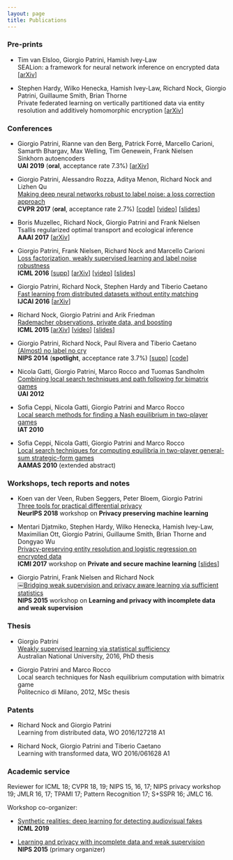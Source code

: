 ```yaml
---
layout: page
title: Publications
---
```


### Pre-prints

- Tim van Elsloo, Giorgio Patrini, Hamish Ivey-Law <br>
  SEALion: a framework for neural network inference on encrypted data
  [[arXiv](https://arxiv.org/abs/1904.12840)]

- Stephen Hardy, Wilko Henecka, Hamish Ivey-Law, Richard Nock, Giorgio Patrini, Guillaume Smith, Brian Thorne <br>
Private federated learning on vertically partitioned data via entity resolution and additively homomorphic encryption
[[arXiv](https://arxiv.org/abs/1711.10677)]


### Conferences

- Giorgio Patrini, Rianne van den Berg, Patrick Forré, Marcello Carioni, Samarth Bhargav, Max Welling, Tim Genewein, Frank Nielsen <br>
  Sinkhorn autoencoders <br>
  **UAI 2019** (**oral**, acceptance rate 7.3%)
  [[arXiv](https://arxiv.org/abs/1810.01118)]

- Giorgio Patrini, Alessandro Rozza, Aditya Menon, Richard Nock and Lizhen Qu <br>
  [Making deep neural networks robust to label noise: a loss correction approach]({{site.baseurl}}assets/paper/2017_CVPR.pdf) <br>
  **CVPR 2017** (**oral**, acceptance rate 2.7%)
  [[code](https://github.com/giorgiop/loss-correction)]
  [[video](https://www.youtube.com/watch?v=RDTcV9Zx1C4)]
  [[slides]({{site.baseurl}}assets/slides/2017_CVPR.pdf)]

- Boris Muzellec, Richard Nock, Giorgio Patrini and Frank Nielsen <br>
  Tsallis regularized optimal transport and ecological inference <br>
  **AAAI 2017**
  [[arXiv](https://arxiv.org/abs/1609.04495)]

- Giorgio Patrini, Frank Nielsen, Richard Nock and Marcello Carioni <br>
  [Loss factorization, weakly supervised learning and label noise robustness]({{site.baseurl}}assets/paper/2016_ICML.pdf) <br>
  **ICML 2016**
  [[supp]({{site.baseurl}}assets/paper/2016_ICML_supp.pdf)]
  [[arXiv](http://arxiv.org/abs/1602.02450)]
  [[video](http://techtalks.tv/talks/loss-factorization-weakly-supervised-learning-and-label-noise-robustness/62441/)]
  [[slides]({{site.baseurl}}assets/slides/2016_ICML.pdf)]

- Giorgio Patrini, Richard Nock, Stephen Hardy and Tiberio Caetano <br>
  [Fast learning from distributed datasets without entity matching]({{site.baseurl}}assets/paper/2016_IJCAI.pdf) <br>
  **IJCAI 2016** [[arXiv](http://arxiv.org/abs/1603.04002)]

- Richard Nock, Giorgio Patrini and Arik Friedman <br>
  [Rademacher observations, private data, and boosting]({{site.url}}/assets/paper/2015_ICML.pdf) <br>
  **ICML 2015**
  [[arXiv](http://arxiv.org/abs/1502.02322)] [[video](http://videolectures.net/icml2015_patrini_rademacher_observations/)]
  [[slides]({{site.baseurl}}assets/slides/2015_ICML.pdf)]

- Giorgio Patrini, Richard Nock, Paul Rivera and Tiberio Caetano <br>
  [(Almost) no label no cry]({{site.baseurl}}assets/paper/2014_NIPS.pdf) <br>
  **NIPS 2014** (**spotlight**, acceptance rate 3.7%)
  [[supp]({{site.baseurl}}assets/paper/2014_NIPS_supp.pdf)]
  [[code](https://github.com/giorgiop/almostnolabel)]

- Nicola Gatti, Giorgio Patrini, Marco Rocco and Tuomas Sandholm <br>
  [Combining local search techniques and path following for bimatrix games]({{site.baseurl}}assets/paper/2012_UAI.pdf) <br>
  **UAI 2012**

- Sofia Ceppi, Nicola Gatti, Giorgio Patrini and Marco Rocco <br>
  [Local search methods for finding a Nash equilibrium in two-player games]({{site.baseurl}}assets/paper/2010_IAT.pdf) <br>
  **IAT 2010**

- Sofia Ceppi, Nicola Gatti, Giorgio Patrini and Marco Rocco <br>
  [Local search techniques for computing equilibria in two-player general-sum strategic-form games]({{site.baseurl}}assets/paper/2010_AAMAS.pdf) <br>
  **AAMAS 2010** (extended abstract)


### Workshops, tech reports and notes

- Koen van der Veen, Ruben Seggers, Peter Bloem, Giorgio Patrini <br>
  [Three tools for practical differential privacy](http://www.peterbloem.nl/files/threetools/threetools.pdf) <br>
  **NeurIPS 2018** workshop on **Privacy preserving machine learning**

- Mentari Djatmiko, Stephen Hardy, Wilko Henecka, Hamish Ivey-Law,
  Maximilian Ott, Giorgio Patrini, Guillaume Smith, Brian Thorne and Dongyao Wu <br>
  [Privacy-preserving entity resolution and logistic regression on encrypted data]({{site.baseurl}}assets/paper/2017_ICML.pdf) <br>
  **ICMl 2017** workshop on **Private and secure machine learning**
  [[slides]({{site.baseurl}}assets/slides/2017_ICML.pdf)]

- Giorgio Patrini, Frank Nielsen and Richard Nock <br>
  ￼[Bridging weak supervision and privacy aware learning via sufficient statistics]({{site.baseurl}}assets/paper/2015_NIPS.pdf) <br>
  **NIPS 2015** workshop on **Learning and privacy with incomplete data and weak supervision**


### Thesis

- Giorgio Patrini <br>
  [Weakly supervised learning via statistical sufficiency](https://openresearch-repository.anu.edu.au/handle/1885/117067) <br>
  Australian National University, 2016, PhD thesis

- Giorgio Patrini and Marco Rocco <br>
  Local search techniques for Nash equilibrium computation with bimatrix game <br>
  Politecnico di Milano, 2012, MSc thesis


### Patents
- Richard Nock and Giorgio Patrini <br>
  Learning from distributed data, WO 2016/127218 A1

- Richard Nock, Giorgio Patrini and Tiberio Caetano <br>
  Learning with transformed data, WO 2016/061628 A1

### Academic service
Reviewer for ICML 18; CVPR 18, 19; NIPS 15, 16, 17; NIPS privacy workshop 19; JMLR 16, 17; TPAMI 17;
Pattern Recognition 17; S+SSPR 16; JMLC 16.

Workshop co-organizer:

- [Synthetic realities: deep learning for detecting audiovisual fakes](https://sites.google.com/view/audiovisualfakes-icml2019) <br>
  **ICML 2019**

- [Learning and privacy with incomplete data and weak supervision](https://giorgiop.github.io/nips15workshop/) <br>
  **NIPS 2015** (primary organizer)

